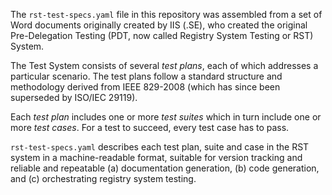 The `rst-test-specs.yaml` file in this repository was assembled from a set of
Word documents originally created by IIS (.SE), who created the original
Pre-Delegation Testing (PDT, now called Registry System Testing or RST) System.

The Test System consists of several *test plans*, each of which addresses a
particular scenario. The test plans follow a standard structure and methodology
derived from IEEE 829-2008 (which has since been superseded by ISO/IEC 29119).

Each *test plan* includes one or more *test suites* which in turn include
one or more *test cases*. For a test to succeed, every test case has to pass.

`rst-test-specs.yaml` describes each test plan, suite and case in the RST system
in a machine-readable format, suitable for version tracking and reliable and
repeatable (a) documentation generation, (b) code generation, and (c)
orchestrating registry system testing.
